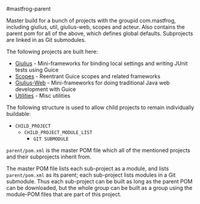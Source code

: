 #mastfrog-parent

Master build for a bunch of projects with the groupid com.mastfrog, including giulius, util, giulius-web, scopes and acteur. Also
contains the parent pom for all of the above, which defines global defaults. Subprojects are linked in as Git submodules.

The following projects are built here:

  * [Giulius](https://github.com/timboudreau/giulius) - Mini-frameworks for binding local settings and writing JUnit tests using Guice
  * [Scopes](https://github.com/timboudreau/scopes) - Reentrant Guice scopes and related frameworks
  * [Giulius-Web](https://github.com/timboudreau/giulius-web) - Mini-frameworks for doing traditional Java web development with Guice
  * [Utilities](https://github.com/timboudreau/util) - Misc utilities

The following structure is used to allow child projects to remain individually buildable:

  * ``CHILD_PROJECT``
     * ``CHILD_PROJECT_MODULE_LIST``
         * ``GIT SUBMODULE``

``parent/pom.xml`` is the master POM file which all of the mentioned projects and their subprojects inherit from.

The master POM file lists each sub-project as a module, and lists ``parent/pom.xml`` as its parent; each sub-project lists modules
in a Git submodule.  Thus each sub-project can be built as long as the parent POM can be downloaded, but the whole group can be built
as a group using the module-POM files that are part of this project.


